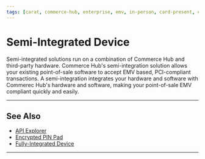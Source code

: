 ```yaml
---
tags: [carat, commerce-hub, enterprise, emv, in-person, card-present, encrypted-payment, semi-integrated, software, pos, point-of-sale, terminal, manual-entry, track-data]
---
```


# Semi-Integrated Device

Semi-integrated solutions run on a combination of Commerce Hub and third-party hardware. Commerce Hub's semi-integration solution allows your existing point-of-sale software to accept EMV based, PCI-compliant transactions. A semi-integration integrates your hardware and software with Commerec Hub's hardware and software, making your point-of-sale EMV compliant quickly and easily.

---

## See Also

- [API Explorer](../api/?type=post&path=/payments/v1/charges)
- [Encrypted PIN Pad](?path=docs/In-Person/Integrations/Encrypted-PIN-Pad.md)
- [Fully-Integrated Device](?path=docs/In-Person/Integrations/Fully-Integrated.md)

---
